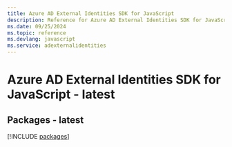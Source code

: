 ```yaml
---
title: Azure AD External Identities SDK for JavaScript
description: Reference for Azure AD External Identities SDK for JavaScript
ms.date: 09/25/2024
ms.topic: reference
ms.devlang: javascript
ms.service: adexternalidentities
---
```

# Azure AD External Identities SDK for JavaScript - latest
## Packages - latest
[!INCLUDE [packages](ad-external-identities-index.md)]